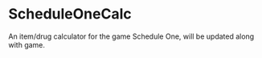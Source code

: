 # ScheduleOneCalc
An item/drug calculator for the game Schedule One, will be updated along with game.
